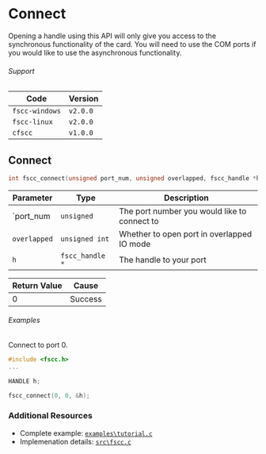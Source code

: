 # Connect

Opening a handle using this API will only give you access to the
synchronous functionality of the card. You will need to use the COM ports
if you would like to use the asynchronous functionality.

###### Support
| Code           | Version
| -------------- | --------
| `fscc-windows` | `v2.0.0` 
| `fscc-linux`   | `v2.0.0` 
| `cfscc`        | `v1.0.0`


## Connect
```c
int fscc_connect(unsigned port_num, unsigned overlapped, fscc_handle *h)
```

| Parameter     | Type           | Description
| ------------ | --------------- | --------------------------------------------
| `port_num    | `unsigned`      | The port number you would like to connect to
| `overlapped` | `unsigned int`  | Whether to open port in overlapped IO mode
| `h`          | `fscc_handle *` | The handle to your port

| Return Value | Cause
| ------------ | -------
| 0            | Success

###### Examples
Connect to port 0.

```c
#include <fscc.h>
...

HANDLE h;

fscc_connect(0, 0, &h);
```


### Additional Resources
- Complete example: [`examples\tutorial.c`](https://github.com/commtech/cfscc/blob/master/examples/tutorial.c)
- Implemenation details: [`src\fscc.c`](https://github.com/commtech/cfscc/blob/master/src/fscc.c)
